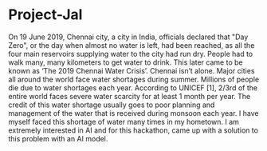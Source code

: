# Project-Jal
On 19 June 2019, Chennai city, a city in India, officials declared that "Day Zero", or the day when almost no water is left, had been reached, as all the four main reservoirs supplying water to the city had run dry. People had to walk many, many kilometers to get water to drink. This later came to be known as ‘The 2019 Chennai Water Crisis’. Chennai isn’t alone. Major cities all around the world face water shortages during summer. Millions of people die due to water shortages each year. According to UNICEF [1], 2/3rd of the entire world faces severe water scarcity for at least 1 month per year. The credit of this water shortage usually goes to poor planning and management of the water that is received during monsoon each year. I have myself faced this shortage of water many times in my hometown. I am extremely interested in AI and for this hackathon, came up with a solution to this problem with an AI model.
